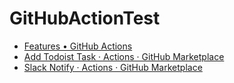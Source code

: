 # GitHubActionTest

- [Features • GitHub Actions](https://github.com/features/actions)
- [Add Todoist Task · Actions · GitHub Marketplace](https://github.com/marketplace/actions/add-todoist-task)
- [Slack Notify · Actions · GitHub Marketplace](https://github.com/marketplace/actions/slack-notify)

